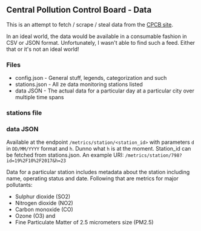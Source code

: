 ## Central Pollution Control Board - Data

This is an attempt to fetch / scrape / steal data from the [CPCB site](http://164.100.160.234:9000/).

In an ideal world, the data would be available in a consumable fashion
in CSV or JSON format. Unfortunately, I wasn't able to find such a feed.
Either that or it's not an ideal world! 

### Files
 - config.json - General stuff, legends, categorization and such
 - stations.json - All ze data monitoring stations listed
 - data JSON - The actual data for a particular day at a particular city over multiple time spans

### stations file

### data JSON
Available at the endpoint `/metrics/station/<station_id>` with parameters `d` in `DD/MM/YYYY` format and `h`. Dunno what `h` is at the moment. Station_id can be fetched from stations.json. An example URI: `/metrics/station/798?id=19%2F10%2F2017&h=23`

Data for a particular station includes metadata about the station
including name, operating status and date. Following that are metrics for major pollutants: 
- Sulphur dioxide (SO2)
- Nitrogen dioxide (NO2)
- Carbon monoxide (CO)
- Ozone (O3) and
- Fine Particulate Matter of 2.5 micrometers size (PM2.5)
